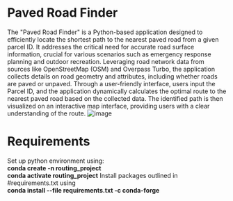# Paved Road Finder
The "Paved Road Finder" is a Python-based application designed to efficiently locate the shortest path to the nearest paved road from a given parcel ID. It addresses the critical need for accurate road surface information, crucial for various scenarios such as emergency response planning and outdoor recreation. Leveraging road network data from sources like OpenStreetMap (OSM) and Overpass Turbo, the application collects details on road geometry and attributes, including whether roads are paved or unpaved. 
Through a user-friendly interface, users input the Parcel ID, and the application dynamically calculates the optimal route to the nearest paved road based on the collected data. The identified path is then visualized on an interactive map interface, providing users with a clear understanding of the route. 
![image](https://github.com/prog-proj-novaims/Shortest-Path-to-the-Closest-Paved-Road-in-Rural-Area-/assets/158604785/f8ada662-0fec-48ff-9383-c440fdf7e922)
# Requirements
Set up python environment using:  
**conda create -n routing_project**  
**conda activate routing_project**
Install packages outlined in #requirements.txt using   
**conda install --file requirements.txt -c conda-forge**
